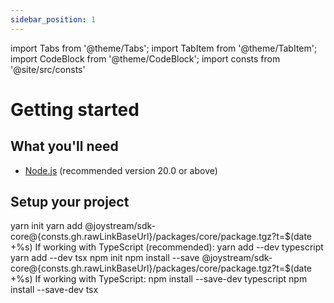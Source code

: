 ```yaml
---
sidebar_position: 1
---
```


import Tabs from '@theme/Tabs';
import TabItem from '@theme/TabItem';
import CodeBlock from '@theme/CodeBlock';
import consts from '@site/src/consts'

# Getting started

## What you'll need

- [Node.js](https://nodejs.org/en/download/) (recommended version 20.0 or above)

## Setup your project

<Tabs>
  <TabItem value="yarn" label="yarn" default>
  <CodeBlock language="bash">
    yarn init
    yarn add @joystream/sdk-core@{consts.gh.rawLinkBaseUrl}/packages/core/package.tgz?t=$(date +%s)
  </CodeBlock>
  If working with TypeScript (recommended):
  <CodeBlock language="bash"> 
    yarn add --dev typescript
    yarn add --dev tsx
  </CodeBlock>
  </TabItem>
  <TabItem value="npm" label="npm">
  <CodeBlock language="bash">
    npm init
    npm install --save @joystream/sdk-core@{consts.gh.rawLinkBaseUrl}/packages/core/package.tgz?t=$(date +%s)
  </CodeBlock>
  If working with TypeScript:
  <CodeBlock language="bash"> 
    npm install --save-dev typescript
    npm install --save-dev tsx
  </CodeBlock>
  </TabItem>
</Tabs>
